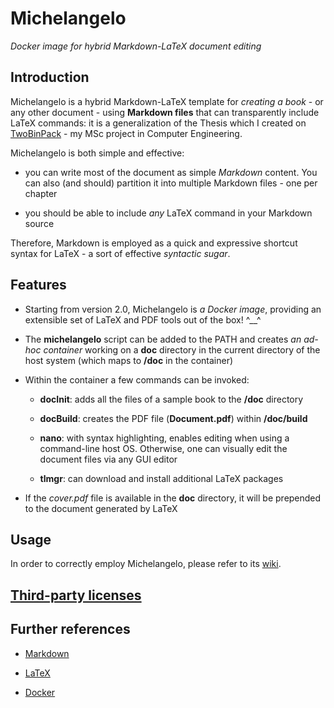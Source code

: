 # Michelangelo

*Docker image for hybrid Markdown-LaTeX document editing*


## Introduction

Michelangelo is a hybrid Markdown-LaTeX template for *creating a book* - or any other document - using **Markdown files** that can transparently include LaTeX commands: it is a generalization of the Thesis which I created on [TwoBinPack](http://gianlucacosta.info/TwoBinPack/) - my MSc project in Computer Engineering.

Michelangelo is both simple and effective:

* you can write most of the document as simple *Markdown* content. You can also (and should) partition it into multiple Markdown files - one per chapter

* you should be able to include *any* LaTeX command in your Markdown source


Therefore, Markdown is employed as a quick and expressive shortcut syntax for LaTeX - a sort of effective *syntactic sugar*.


## Features

* Starting from version 2.0, Michelangelo is *a Docker image*, providing an extensible set of LaTeX and PDF tools out of the box! ^\_\_^

* The **michelangelo** script can be added to the PATH and creates *an ad-hoc container* working on a **doc** directory in the current directory of the host system (which maps to **/doc** in the container)

* Within the container a few commands can be invoked:

    * **docInit**: adds all the files of a sample book to the **/doc** directory

    * **docBuild**: creates the PDF file (**Document.pdf**) within **/doc/build**

    * **nano**: with syntax highlighting, enables editing when using a command-line host OS. Otherwise, one can visually edit the document files via any GUI editor

    * **tlmgr**: can download and install additional LaTeX packages

* If the *cover.pdf* file is available in the **doc** directory, it will be prepended to the document generated by LaTeX


## Usage

In order to correctly employ Michelangelo, please refer to its [wiki](https://github.com/giancosta86/Michelangelo/wiki).


## [Third-party licenses](LICENSES.md)


## Further references

* [Markdown](https://daringfireball.net/projects/markdown/)

* [LaTeX](https://www.latex-project.org/)

* [Docker]()

